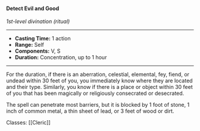 #### Detect Evil and Good
*1st-level divination (ritual)*
___
- **Casting Time:** 1 action
- **Range:** Self
- **Components:** V, S
- **Duration:** Concentration, up to 1 hour
---
For the duration, if there is an aberration, celestial, elemental, fey, fiend, or undead within 30 feet of you, you immediately know where they are located and their type. Similarly, you know if there is a place or object within 30 feet of you that has been magically or religiously consecrated or desecrated.

The spell can penetrate most barriers, but it is blocked by 1 foot of stone, 1 inch of common metal, a thin sheet of lead, or 3 feet of wood or dirt.

Classes: [[Cleric]]